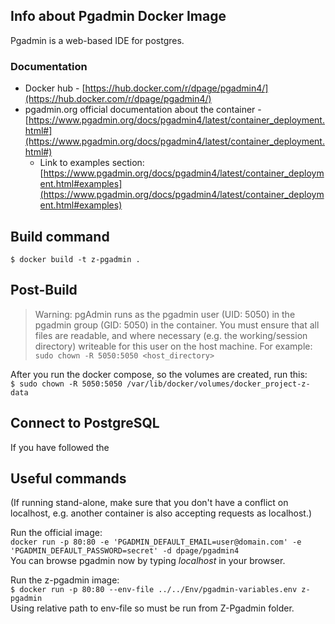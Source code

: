 ## Info about Pgadmin Docker Image
Pgadmin is a web-based IDE for postgres.   

### Documentation  
- Docker hub - [https://hub.docker.com/r/dpage/pgadmin4/](https://hub.docker.com/r/dpage/pgadmin4/)  
- pgadmin.org official documentation about the container - [https://www.pgadmin.org/docs/pgadmin4/latest/container_deployment.html#](https://www.pgadmin.org/docs/pgadmin4/latest/container_deployment.html#)  
    - Link to examples section: [https://www.pgadmin.org/docs/pgadmin4/latest/container_deployment.html#examples](https://www.pgadmin.org/docs/pgadmin4/latest/container_deployment.html#examples)  

## Build command  
`$ docker build -t z-pgadmin . ` 

## Post-Build  
> Warning: pgAdmin runs as the pgadmin user (UID: 5050) in the pgadmin group (GID: 5050) in the container. You must ensure that all files are readable, and where necessary (e.g. the working/session directory) writeable for this user on the host machine. For example: `sudo chown -R 5050:5050 <host_directory>`  

After you run the docker compose, so the volumes are created, run this:  
`$ sudo chown -R 5050:5050 /var/lib/docker/volumes/docker_project-z-data`  

## Connect to PostgreSQL
If you have followed the  

## Useful commands  
(If running stand-alone, make sure that you don't have a conflict on localhost, e.g. another container is also accepting requests as localhost.)  

Run the official image:  
    `docker run -p 80:80 -e 'PGADMIN_DEFAULT_EMAIL=user@domain.com' -e 'PGADMIN_DEFAULT_PASSWORD=secret' -d dpage/pgadmin4`  
You can browse pgadmin now by typing *localhost* in your browser.  

Run the z-pgadmin image:  
    `$ docker run -p 80:80 --env-file ../../Env/pgadmin-variables.env z-pgadmin`  
Using relative path to env-file so must be run from Z-Pgadmin folder.  


